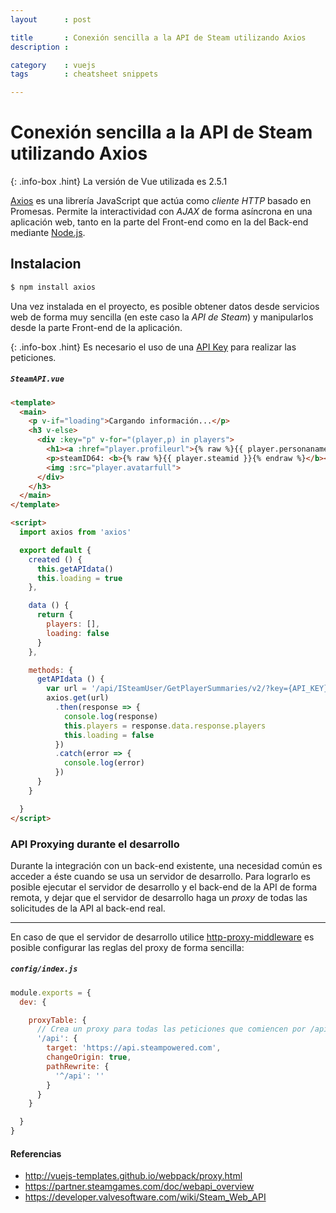 ```yaml
---
layout      : post

title       : Conexión sencilla a la API de Steam utilizando Axios
description :

category    : vuejs
tags        : cheatsheet snippets

---
```

# Conexión sencilla a la API de Steam utilizando Axios

{: .info-box .hint}
La versión de Vue utilizada es 2.5.1

[Axios](https://github.com/mzabriskie/axios) es una librería JavaScript que actúa como *cliente HTTP* basado en Promesas. Permite la interactividad con *AJAX* de forma asíncrona en una aplicación web, tanto en la parte del Front-end como en la del Back-end mediante [Node.js](https://nodejs.org).

## Instalacion

```sh
$ npm install axios
```

Una vez instalada en el proyecto, es posible obtener datos desde servicios web de forma muy sencilla (en este caso la *API de Steam*) y manipularlos desde la parte Front-end de la aplicación.

{: .info-box .hint}
Es necesario el uso de una [API Key](https://steamcommunity.com/dev/apikey) para realizar las peticiones.

##### `SteamAPI.vue`
```html
<template>
  <main>
    <p v-if="loading">Cargando información...</p>
    <h3 v-else>
      <div :key="p" v-for="(player,p) in players">
        <h1><a :href="player.profileurl">{% raw %}{{ player.personaname }}{% endraw %}</a></h1>
        <p>steamID64: <b>{% raw %}{{ player.steamid }}{% endraw %}</b></p>
        <img :src="player.avatarfull">
      </div>
    </h3>
  </main>
</template>

<script>
  import axios from 'axios'

  export default {
    created () {
      this.getAPIdata()
      this.loading = true
    },

    data () {
      return {
        players: [],
        loading: false
      }
    },

    methods: {
      getAPIdata () {
        var url = '/api/ISteamUser/GetPlayerSummaries/v2/?key={API_KEY}&steamids={STEAM_ID}'
        axios.get(url)
          .then(response => {
            console.log(response)
            this.players = response.data.response.players
            this.loading = false
          })
          .catch(error => {
            console.log(error)
          })
      }
    }

  }
</script>
```


### API Proxying durante el desarrollo

Durante la integración con un back-end existente, una necesidad común es acceder a éste cuando se usa un servidor de desarrollo. Para lograrlo es posible ejecutar el servidor de desarrollo y el back-end de la API de forma remota, y dejar que el servidor de desarrollo haga un _proxy_ de todas las solicitudes de la API al back-end real.

---

En caso de que el servidor de desarrollo utilice [http-proxy-middleware](https://github.com/chimurai/http-proxy-middleware) es posible configurar las reglas del proxy de forma sencilla:

##### `config/index.js`
```javascript
module.exports = {
  dev: {

    proxyTable: {
      // Crea un proxy para todas las peticiones que comiencen por /api
      '/api': {
        target: 'https://api.steampowered.com',
        changeOrigin: true,
        pathRewrite: {
          '^/api': ''
        }
      }
    }

  }
}

```

#### Referencias

- http://vuejs-templates.github.io/webpack/proxy.html
- https://partner.steamgames.com/doc/webapi_overview
- https://developer.valvesoftware.com/wiki/Steam_Web_API
